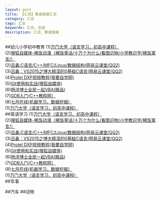 ```yaml
---
layout: post
title: 【汇总】黄金链接汇总
category: 汇总
tags: 汇总  
keywords: 汇总，总结
description: 汇总、黄金链接
---
```


##幼儿小学初中教育
(1)[万门大学（语言学习，初高中课程）](http://www.wanmen.org/#/)<br>
(2)[搜狐自媒体-稀饭动漫（稀饭童话/十万个为什么/看图识物/小学教识字/稀饭寓言/）](http://my.tv.sohu.com/user/media/album.do?uid=289908928)<br>
(2)[吕鑫:C语言/C++/MFC/Linux/数据结构(网易云课堂/QQ2)](http://study.163.com/course/courseMain.htm?courseId=712019)<br>
(3)[吕鑫：VS2015之博大精深的0基础C语言(网易云课堂/QQ2)](http://study.163.com/course/courseMain.htm?courseId=712019)<br>
(4)[Protel DXP视频教程(我要自学网)](http://www.51zxw.net/list.aspx?cid=287)<br>
(5)[Git使用和实战(搜狐自媒体)](http://my.tv.sohu.com/pl/9102310/index.shtml)<br>
(6)[杨洋博士全民一起VBA(精品)](http://www.yycollege.com/vba)<br>
(7)[GDB入门(C++教程网）](http://i.youku.com/i/UMzc4MjAyOTky/videos)<br>
(8)[七月在线(机器学习，数据挖掘）](https://www.julyedu.com/)<br>
(1)[万门大学（语言学习，初高中课程）](http://www.wanmen.org/#/)<br>
##英语学习
(1)[万门大学（语言学习，初高中课程）](http://www.wanmen.org/#/)<br>
(2)[搜狐自媒体-稀饭动漫（稀饭童话/十万个为什么/看图识物/小学教识字/稀饭寓言/）](http://my.tv.sohu.com/user/media/album.do?uid=289908928)<br>
(2)[吕鑫:C语言/C++/MFC/Linux/数据结构(网易云课堂/QQ2)](http://study.163.com/course/courseMain.htm?courseId=712019)<br>
(3)[吕鑫：VS2015之博大精深的0基础C语言(网易云课堂/QQ2)](http://study.163.com/course/courseMain.htm?courseId=712019)<br>
(4)[Protel DXP视频教程(我要自学网)](http://www.51zxw.net/list.aspx?cid=287)<br>
(5)[Git使用和实战(搜狐自媒体)](http://my.tv.sohu.com/pl/9102310/index.shtml)<br>
(6)[杨洋博士全民一起VBA(精品)](http://www.yycollege.com/vba)<br>
(7)[GDB入门(C++教程网）](http://i.youku.com/i/UMzc4MjAyOTky/videos)<br>
(8)[七月在线(机器学习，数据挖掘）](https://www.julyedu.com/)<br>
(1)[万门大学（语言学习，初高中课程）](http://www.wanmen.org/#/)<br>
##军事

##汽车
##动物









